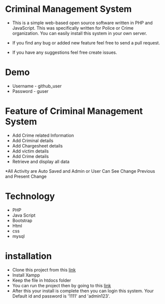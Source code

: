 # Criminal Management System

* This is a simple web-based open source software written in PHP and JavaScript. This was specifically written for Police or Crime organization. You can easily install this system in your own server.

* If you find any bug or added new feature feel free to send a pull request.

* If you have any suggestions feel free create issues.



# Demo
* Username - github_user
* Password - guser

# Feature of Criminal Management System
* Add Crime related Information
* Add Criminal details
* Add Chargesheet details
* Add victim details
* Add Crime details
* Retrieve and display all data

*All Activity are Auto Saved and Admin or User Can See Change Previous and Present Change

# Technology
* PHP
* Java Script
* Bootstrap
* Html
* css
* mysql

# installation
* Clone this project from this [link](https://github.com/amvi234/Criminal_Management_System.git)
* Install Xampp
* Keep the file in htdocs folder
* You can run the project then by going to this [link](http://localhost/ghpolice/)
* After this your install is complete then you can login this system. Your Default id and password is '1111' and 'admin123'.